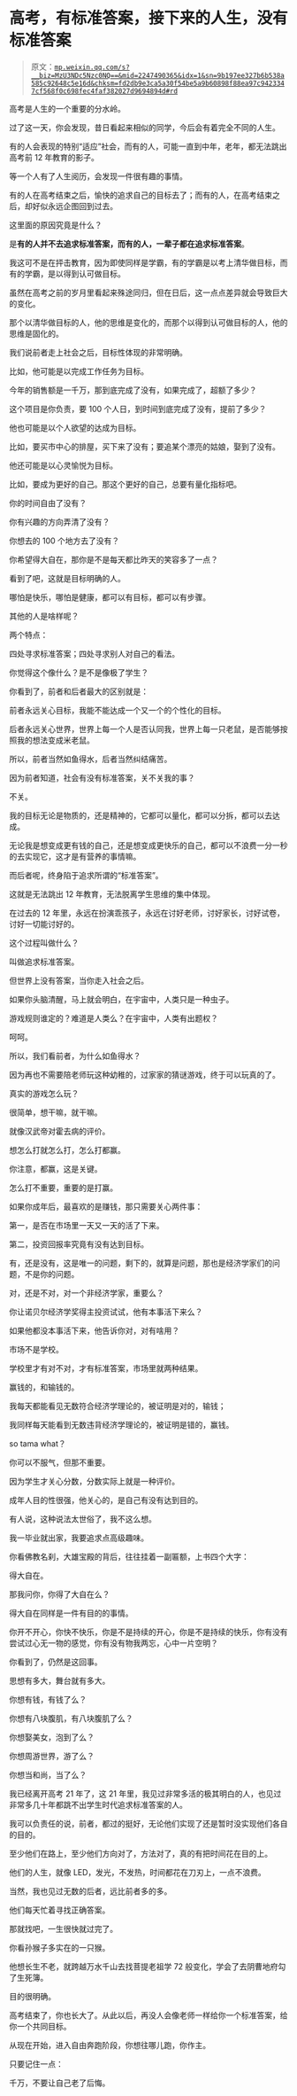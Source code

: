 # 高考，有标准答案，接下来的人生，没有标准答案

> 原文：[`mp.weixin.qq.com/s?__biz=MzU3NDc5Nzc0NQ==&mid=2247490365&idx=1&sn=9b197ee327b6b538a585c92648c5e16d&chksm=fd2db9e3ca5a30f54be5a9b60898f88ea97c9423347cf568f0c698fec4faf382027d9694894d#rd`](http://mp.weixin.qq.com/s?__biz=MzU3NDc5Nzc0NQ==&mid=2247490365&idx=1&sn=9b197ee327b6b538a585c92648c5e16d&chksm=fd2db9e3ca5a30f54be5a9b60898f88ea97c9423347cf568f0c698fec4faf382027d9694894d#rd)

高考是人生的一个重要的分水岭。

过了这一天，你会发现，昔日看起来相似的同学，今后会有着完全不同的人生。

有的人会表现的特别“适应”社会，而有的人，可能一直到中年，老年，都无法跳出高考前 12 年教育的影子。

等一个人有了人生阅历，会发现一件很有趣的事情。

有的人在高考结束之后，愉快的追求自己的目标去了；而有的人，在高考结束之后，却好似永远企图回到过去。

这里面的原因究竟是什么？

是**有的人并不去追求标准答案，而有的人，一辈子都在追求标准答案**。

我这可不是在抨击教育，因为即使同样是学霸，有的学霸是以考上清华做目标，而有的学霸，是以得到认可做目标。

虽然在高考之前的岁月里看起来殊途同归，但在日后，这一点点差异就会导致巨大的变化。

那个以清华做目标的人，他的思维是变化的，而那个以得到认可做目标的人，他的思维是固化的。

我们说前者走上社会之后，目标性体现的非常明确。

比如，他可能是以完成工作任务为目标。

今年的销售额是一千万，那到底完成了没有，如果完成了，超额了多少？

这个项目是你负责，要 100 个人日，到时间到底完成了没有，提前了多少？

他也可能是以个人欲望的达成为目标。

比如，要买市中心的排屋，买下来了没有；要追某个漂亮的姑娘，娶到了没有。

他还可能是以心灵愉悦为目标。

比如，要成为更好的自己。那这个更好的自己，总要有量化指标吧。

你的时间自由了没有？

你有兴趣的方向弄清了没有？

你想去的 100 个地方去了没有？

你希望得大自在，那你是不是每天都比昨天的笑容多了一点？

看到了吧，这就是目标明确的人。

哪怕是快乐，哪怕是健康，都可以有目标，都可以有步骤。

其他的人是啥样呢？

两个特点：

四处寻求标准答案；四处寻求别人对自己的看法。

你觉得这个像什么？是不是像极了学生？

你看到了，前者和后者最大的区别就是：

前者永远关心目标，我能不能达成一个又一个的个性化的目标。

后者永远关心世界，世界上每一个人是否认同我，世界上每一只老鼠，是否能够按照我的想法变成米老鼠。

所以，前者当然如鱼得水，后者当然纠结痛苦。

因为前者知道，社会有没有标准答案，关不关我的事？

不关。

我的目标无论是物质的，还是精神的，它都可以量化，都可以分拆，都可以去达成。

无论我是想变成更有钱的自己，还是想变成更快乐的自己，都可以不浪费一分一秒的去实现它，这才是有营养的事情嘛。

而后者呢，终身陷于追求所谓的“标准答案”。

这就是无法跳出 12 年教育，无法脱离学生思维的集中体现。

在过去的 12 年里，永远在扮演乖孩子，永远在讨好老师，讨好家长，讨好试卷，讨好一切能讨好的。

这个过程叫做什么？

叫做追求标准答案。

但世界上没有答案，当你走入社会之后。

如果你头脑清醒，马上就会明白，在宇宙中，人类只是一种虫子。

游戏规则谁定的？难道是人类么？在宇宙中，人类有出题权？

呵呵。

所以，我们看前者，为什么如鱼得水？ 

因为再也不需要陪老师玩这种幼稚的，过家家的猜谜游戏，终于可以玩真的了。

真实的游戏怎么玩？

很简单，想干嘛，就干嘛。

就像汉武帝对霍去病的评价。

想怎么打就怎么打，怎么打都赢。

你注意，都赢，这是关键。

怎么打不重要，重要的是打赢。

如果你成年后，最喜欢的是赚钱，那只需要关心两件事：

第一，是否在市场里一天又一天的活了下来。 

第二，投资回报率究竟有没有达到目标。

有，还是没有，这是唯一的问题，剩下的，就算是问题，那也是经济学家们的问题，不是你的问题。

对，还是不对，对一个非经济学家，重要么？

你让诺贝尔经济学奖得主投资试试，他有本事活下来么？

如果他都没本事活下来，他告诉你对，对有啥用？

市场不是学校。

学校里才有对不对，才有标准答案，市场里就两种结果。

赢钱的，和输钱的。

我每天都能看见无数符合经济学理论的，被证明是对的，输钱；

我同样每天能看到无数违背经济学理论的，被证明是错的，赢钱。

so tama what？

你可以不服气，但那不重要。

因为学生才关心分数，分数实际上就是一种评价。

成年人目的性很强，他关心的，是自己有没有达到目的。

有人说，这种说法太世俗了，我不这么想。

我一毕业就出家，我要追求点高级趣味。

你看佛教名刹，大雄宝殿的背后，往往挂着一副匾额，上书四个大字：

得大自在。

那我问你，你得了大自在么？

得大自在同样是一件有目的的事情。

你开不开心，你快不快乐，你是不是持续的开心，你是不是持续的快乐，你有没有尝试过心无一物的感觉，你有没有物我两忘，心中一片空明？

你看到了，仍然是这回事。 

思想有多大，舞台就有多大。

你想有钱，有钱了么？ 

你想有八块腹肌，有八块腹肌了么？

你想娶美女，泡到了么？

你想周游世界，游了么？

你想当和尚，当了么？

我已经离开高考 21 年了，这 21 年里，我见过非常多活的极其明白的人，也见过非常多几十年都跳不出学生时代追求标准答案的人。

我可以负责任的说，前者，都过的挺好，无论他们实现了还是暂时没实现他们各自的目的。

至少他们在路上，至少他们方向对了，方法对了，真的有把时间花在目的上。

他们的人生，就像 LED，发光，不发热，时间都花在刀刃上，一点不浪费。

当然，我也见过无数的后者，远比前者多的多。

他们每天忙着寻找正确答案。

那就找吧，一生很快就过完了。

你看孙猴子多实在的一只猴。

他想长生不老，就跨越万水千山去找菩提老祖学 72 般变化，学会了去阴曹地府勾了生死簿。

目的很明确。

高考结束了，你也长大了。从此以后，再没人会像老师一样给你一个标准答案，给你一个共同目标。

从现在开始，进入自由奔跑阶段，你想往哪儿跑，你作主。

只要记住一点：

千万，不要让自己老了后悔。